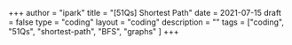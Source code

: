 +++
author = "ipark"
title = "[51Qs] Shortest Path"
date =  2021-07-15
draft =  false
type = "coding"
layout = "coding"
description = ""
tags = ["coding", "51Qs", "shortest-path", "BFS", "graphs"
]
+++
<script src="https://gist.github.com/ipark-CS/201a903495ca96d625d8df5579c5a9e7.js"></script>
